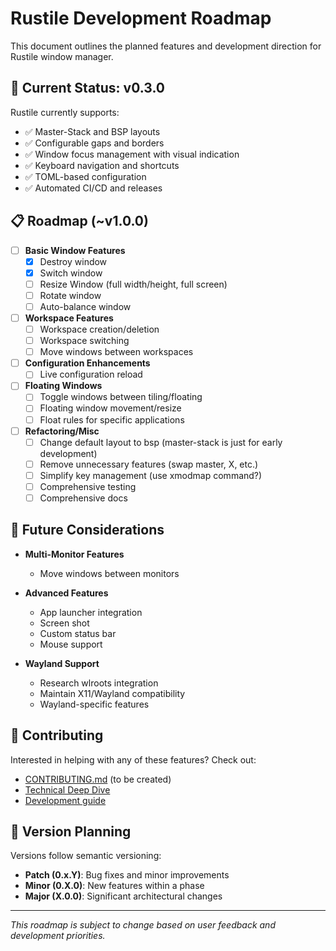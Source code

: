 # Rustile Development Roadmap

This document outlines the planned features and development direction for Rustile window manager.

## 🎯 Current Status: v0.3.0

Rustile currently supports:
- ✅ Master-Stack and BSP layouts
- ✅ Configurable gaps and borders
- ✅ Window focus management with visual indication
- ✅ Keyboard navigation and shortcuts
- ✅ TOML-based configuration
- ✅ Automated CI/CD and releases

## 📋 Roadmap (~v1.0.0)

- [ ] **Basic Window Features**
  - [x] Destroy window
  - [x] Switch window
  - [ ] Resize Window (full width/height, full screen)
  - [ ] Rotate window
  - [ ] Auto-balance window

- [ ] **Workspace Features**
  - [ ] Workspace creation/deletion
  - [ ] Workspace switching
  - [ ] Move windows between workspaces

- [ ] **Configuration Enhancements**
  - [ ] Live configuration reload

- [ ] **Floating Windows**
  - [ ] Toggle windows between tiling/floating
  - [ ] Floating window movement/resize
  - [ ] Float rules for specific applications

- [ ] **Refactoring/Misc**
  - [ ] Change default layout to bsp (master-stack is just for early development)
  - [ ] Remove unnecessary features (swap master, X, etc.)
  - [ ] Simplify key management (use xmodmap command?)
  - [ ] Comprehensive testing
  - [ ] Comprehensive docs

## 🚀 Future Considerations

- **Multi-Monitor Features**
  - Move windows between monitors

- **Advanced Features**
  - App launcher integration
  - Screen shot
  - Custom status bar
  - Mouse support

- **Wayland Support**
  - Research wlroots integration
  - Maintain X11/Wayland compatibility
  - Wayland-specific features

## 🤝 Contributing

Interested in helping with any of these features? Check out:
- [CONTRIBUTING.md](../CONTRIBUTING.md) (to be created)
- [Technical Deep Dive](TECHNICAL_DEEP_DIVE.md)
- [Development guide](../CLAUDE.md)

## 📅 Version Planning

Versions follow semantic versioning:
- **Patch (0.x.Y)**: Bug fixes and minor improvements
- **Minor (0.X.0)**: New features within a phase
- **Major (X.0.0)**: Significant architectural changes

---

*This roadmap is subject to change based on user feedback and development priorities.*